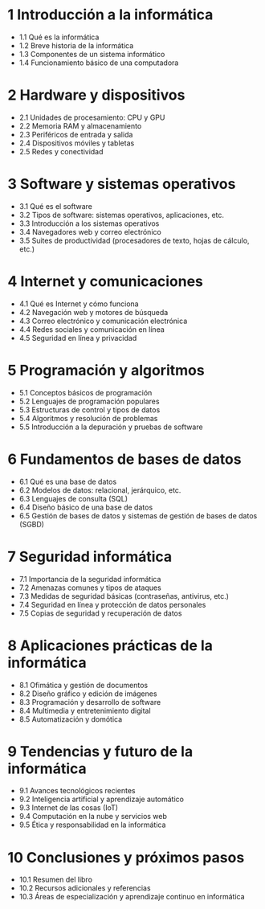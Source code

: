 # 1 Introducción a la informática
 - 1.1 Qué es la informática
 - 1.2 Breve historia de la informática
 - 1.3 Componentes de un sistema informático
 - 1.4 Funcionamiento básico de una computadora

# 2 Hardware y dispositivos
 - 2.1 Unidades de procesamiento: CPU y GPU
 - 2.2 Memoria RAM y almacenamiento
 - 2.3 Periféricos de entrada y salida
 - 2.4 Dispositivos móviles y tabletas
 - 2.5 Redes y conectividad

# 3 Software y sistemas operativos
 - 3.1 Qué es el software
 - 3.2 Tipos de software: sistemas operativos, aplicaciones, etc.
 - 3.3 Introducción a los sistemas operativos
 - 3.4 Navegadores web y correo electrónico
 - 3.5 Suites de productividad (procesadores de texto, hojas de cálculo, etc.)

# 4 Internet y comunicaciones
 - 4.1 Qué es Internet y cómo funciona
 - 4.2 Navegación web y motores de búsqueda
 - 4.3 Correo electrónico y comunicación electrónica
 - 4.4 Redes sociales y comunicación en línea
 - 4.5 Seguridad en línea y privacidad

# 5 Programación y algoritmos
 - 5.1 Conceptos básicos de programación
 - 5.2 Lenguajes de programación populares
 - 5.3 Estructuras de control y tipos de datos
 - 5.4 Algoritmos y resolución de problemas
 - 5.5 Introducción a la depuración y pruebas de software

# 6 Fundamentos de bases de datos
 - 6.1 Qué es una base de datos
 - 6.2 Modelos de datos: relacional, jerárquico, etc.
 - 6.3 Lenguajes de consulta (SQL)
 - 6.4 Diseño básico de una base de datos
 - 6.5 Gestión de bases de datos y sistemas de gestión de bases de datos (SGBD)

# 7 Seguridad informática
 - 7.1 Importancia de la seguridad informática
 - 7.2 Amenazas comunes y tipos de ataques
 - 7.3 Medidas de seguridad básicas (contraseñas, antivirus, etc.)
 - 7.4 Seguridad en línea y protección de datos personales
 - 7.5 Copias de seguridad y recuperación de datos

# 8 Aplicaciones prácticas de la informática
 - 8.1 Ofimática y gestión de documentos
 - 8.2 Diseño gráfico y edición de imágenes
 - 8.3 Programación y desarrollo de software
 - 8.4 Multimedia y entretenimiento digital
 - 8.5 Automatización y domótica

# 9 Tendencias y futuro de la informática
 - 9.1 Avances tecnológicos recientes
 - 9.2 Inteligencia artificial y aprendizaje automático
 - 9.3 Internet de las cosas (IoT)
 - 9.4 Computación en la nube y servicios web
 - 9.5 Ética y responsabilidad en la informática

# 10 Conclusiones y próximos pasos
 -  10.1 Resumen del libro
 -  10.2 Recursos adicionales y referencias
 -  10.3 Áreas de especialización y aprendizaje continuo en informática
